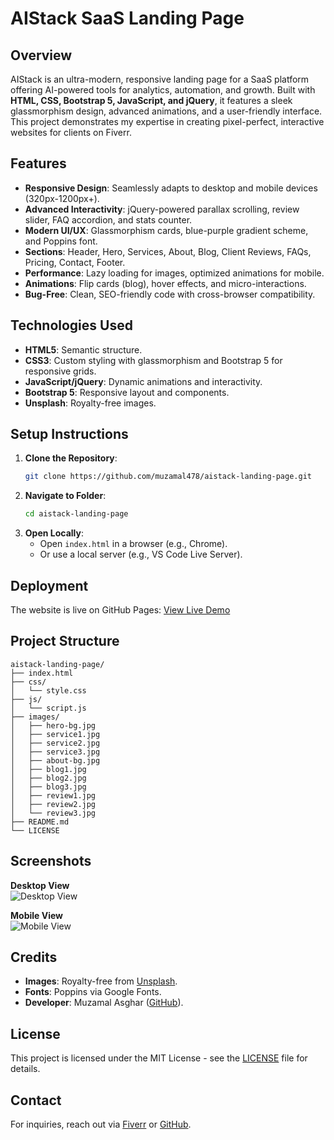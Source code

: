 # AIStack SaaS Landing Page

## Overview
AIStack is an ultra-modern, responsive landing page for a SaaS platform offering AI-powered tools for analytics, automation, and growth. Built with **HTML, CSS, Bootstrap 5, JavaScript, and jQuery**, it features a sleek glassmorphism design, advanced animations, and a user-friendly interface. This project demonstrates my expertise in creating pixel-perfect, interactive websites for clients on Fiverr.

## Features
- **Responsive Design**: Seamlessly adapts to desktop and mobile devices (320px-1200px+).
- **Advanced Interactivity**: jQuery-powered parallax scrolling, review slider, FAQ accordion, and stats counter.
- **Modern UI/UX**: Glassmorphism cards, blue-purple gradient scheme, and Poppins font.
- **Sections**: Header, Hero, Services, About, Blog, Client Reviews, FAQs, Pricing, Contact, Footer.
- **Performance**: Lazy loading for images, optimized animations for mobile.
- **Animations**: Flip cards (blog), hover effects, and micro-interactions.
- **Bug-Free**: Clean, SEO-friendly code with cross-browser compatibility.

## Technologies Used
- **HTML5**: Semantic structure.
- **CSS3**: Custom styling with glassmorphism and Bootstrap 5 for responsive grids.
- **JavaScript/jQuery**: Dynamic animations and interactivity.
- **Bootstrap 5**: Responsive layout and components.
- **Unsplash**: Royalty-free images.

## Setup Instructions
1. **Clone the Repository**:
   ```bash
   git clone https://github.com/muzamal478/aistack-landing-page.git
   ```
2. **Navigate to Folder**:
   ```bash
   cd aistack-landing-page
   ```
3. **Open Locally**:
   - Open `index.html` in a browser (e.g., Chrome).
   - Or use a local server (e.g., VS Code Live Server).

## Deployment
The website is live on GitHub Pages: [View Live Demo](https://muzamal478.github.io/aistack-landing-page/)

## Project Structure
```
aistack-landing-page/
├── index.html
├── css/
│   └── style.css
├── js/
│   └── script.js
├── images/
│   ├── hero-bg.jpg
│   ├── service1.jpg
│   ├── service2.jpg
│   ├── service3.jpg
│   ├── about-bg.jpg
│   ├── blog1.jpg
│   ├── blog2.jpg
│   ├── blog3.jpg
│   ├── review1.jpg
│   ├── review2.jpg
│   └── review3.jpg
├── README.md
└── LICENSE
```

## Screenshots
**Desktop View**  
![Desktop View](images/aistack-desktop.png)

**Mobile View**  
![Mobile View](images/aistack-mobile.png)

## Credits
- **Images**: Royalty-free from [Unsplash](https://unsplash.com/).
- **Fonts**: Poppins via Google Fonts.
- **Developer**: Muzamal Asghar ([GitHub](https://github.com/muzamal478)).

## License
This project is licensed under the MIT License - see the [LICENSE](LICENSE) file for details.

## Contact
For inquiries, reach out via [Fiverr](https://www.fiverr.com/muzamilcreator) or [GitHub](https://github.com/muzamal478).